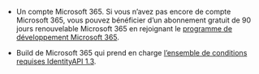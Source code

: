 * Un compte Microsoft 365. Si vous n’avez pas encore de compte Microsoft 365, vous pouvez bénéficier d’un abonnement gratuit de 90 jours renouvelable Microsoft 365 en rejoignant le [programme de développement Microsoft 365](https://developer.microsoft.com/office/dev-program). 

* Build de Microsoft 365 qui prend en charge [l’ensemble de conditions requises IdentityAPI 1.3](/javascript/api/requirement-sets/identity-api-requirement-sets).
